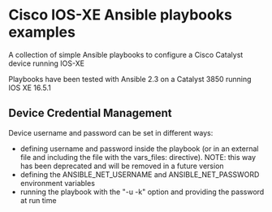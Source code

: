 # Cisco IOS-XE Ansible playbooks examples

A collection of simple Ansible playbooks to configure a Cisco Catalyst device running IOS-XE

Playbooks have been tested with Ansible 2.3 on a Catalyst 3850 running IOS XE 16.5.1

## Device Credential Management

Device username and password can be set in different ways:
* defining username and password inside the playbook (or in an external file and including the file with the vars_files: directive). 
  NOTE: this way has been deprecated and will be removed in a future version
* defining the ANSIBLE_NET_USERNAME and ANSIBLE_NET_PASSWORD environment variables
* running the playbook with the "-u <user> -k" option and providing the password at run time

